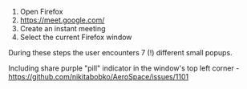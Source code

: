 1. Open Firefox
2. https://meet.google.com/
3. Create an instant meeting
4. Select the current Firefox window

During these steps the user encounters 7 (!) different small popups.

Including share purple "pill" indicator in the window's top left corner - https://github.com/nikitabobko/AeroSpace/issues/1101
